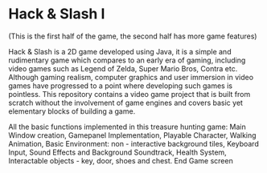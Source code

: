 # Hack & Slash I

(This is the first half of the game, the second half has more game features)

Hack & Slash is a 2D game developed using Java, it is a simple and rudimentary game which compares 
to an early era of gaming, including video games such as Legend of Zelda, Super Mario Bros, Contra etc. 
Although gaming realism, computer graphics and user immersion in video games have progressed to a point 
where developing such games is pointless. This repository contains a video game project that is built 
from scratch without the involvement of game engines and covers basic yet elementary blocks of building
a game.
 
All the basic functions implemented in this treasure hunting game:
Main Window creation,
Gamepanel Implementation, 
Playable Character, 
Walking Animation, 
Basic Environment: non - interactive background tiles,
Keyboard Input, 
Sound Effects and Background Soundtrack,
Health System,
Interactable objects - key, door, shoes and chest.
End Game screen
